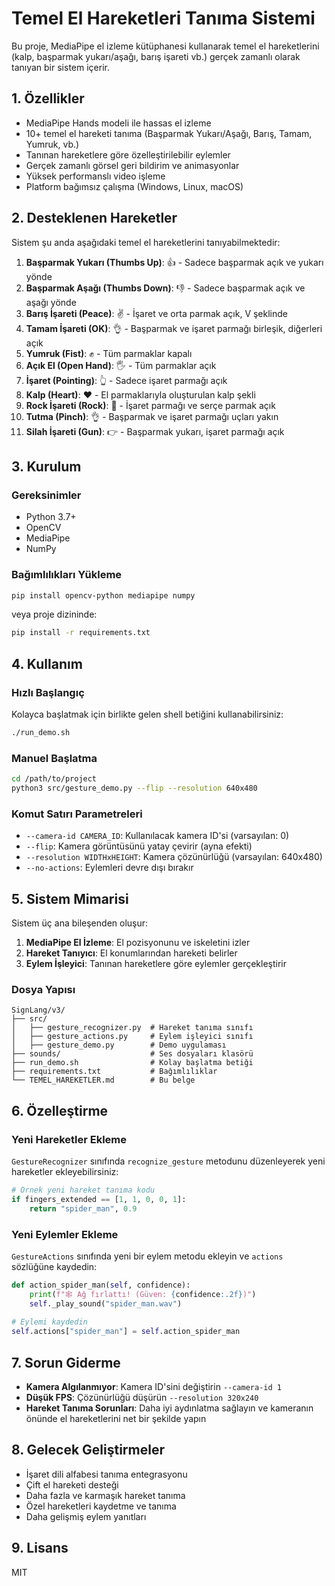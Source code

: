 # Temel El Hareketleri Tanıma Sistemi

Bu proje, MediaPipe el izleme kütüphanesi kullanarak temel el hareketlerini (kalp, başparmak yukarı/aşağı, barış işareti vb.) gerçek zamanlı olarak tanıyan bir sistem içerir.

## 1. Özellikler

- MediaPipe Hands modeli ile hassas el izleme 
- 10+ temel el hareketi tanıma (Başparmak Yukarı/Aşağı, Barış, Tamam, Yumruk, vb.)
- Tanınan hareketlere göre özelleştirilebilir eylemler
- Gerçek zamanlı görsel geri bildirim ve animasyonlar 
- Yüksek performanslı video işleme
- Platform bağımsız çalışma (Windows, Linux, macOS)

## 2. Desteklenen Hareketler

Sistem şu anda aşağıdaki temel el hareketlerini tanıyabilmektedir:

1. **Başparmak Yukarı (Thumbs Up)**: 👍 - Sadece başparmak açık ve yukarı yönde
2. **Başparmak Aşağı (Thumbs Down)**: 👎 - Sadece başparmak açık ve aşağı yönde
3. **Barış İşareti (Peace)**: ✌️ - İşaret ve orta parmak açık, V şeklinde
4. **Tamam İşareti (OK)**: 👌 - Başparmak ve işaret parmağı birleşik, diğerleri açık
5. **Yumruk (Fist)**: ✊ - Tüm parmaklar kapalı
6. **Açık El (Open Hand)**: 🖐️ - Tüm parmaklar açık
7. **İşaret (Pointing)**: 👆 - Sadece işaret parmağı açık
8. **Kalp (Heart)**: ❤️ - El parmaklarıyla oluşturulan kalp şekli
9. **Rock İşareti (Rock)**: 🤘 - İşaret parmağı ve serçe parmak açık
10. **Tutma (Pinch)**: 👌 - Başparmak ve işaret parmağı uçları yakın
11. **Silah İşareti (Gun)**: 👉 - Başparmak yukarı, işaret parmağı açık

## 3. Kurulum

### Gereksinimler

- Python 3.7+
- OpenCV
- MediaPipe
- NumPy

### Bağımlılıkları Yükleme

```bash
pip install opencv-python mediapipe numpy
```

veya proje dizininde:

```bash
pip install -r requirements.txt
```

## 4. Kullanım

### Hızlı Başlangıç

Kolayca başlatmak için birlikte gelen shell betiğini kullanabilirsiniz:

```bash
./run_demo.sh
```

### Manuel Başlatma

```bash
cd /path/to/project
python3 src/gesture_demo.py --flip --resolution 640x480
```

### Komut Satırı Parametreleri

- `--camera-id CAMERA_ID`: Kullanılacak kamera ID'si (varsayılan: 0)
- `--flip`: Kamera görüntüsünü yatay çevirir (ayna efekti)
- `--resolution WIDTHxHEIGHT`: Kamera çözünürlüğü (varsayılan: 640x480)
- `--no-actions`: Eylemleri devre dışı bırakır

## 5. Sistem Mimarisi

Sistem üç ana bileşenden oluşur:

1. **MediaPipe El İzleme**: El pozisyonunu ve iskeletini izler
2. **Hareket Tanıyıcı**: El konumlarından hareketi belirler 
3. **Eylem İşleyici**: Tanınan hareketlere göre eylemler gerçekleştirir

### Dosya Yapısı

```
SignLang/v3/
├── src/
│   ├── gesture_recognizer.py  # Hareket tanıma sınıfı
│   ├── gesture_actions.py     # Eylem işleyici sınıfı 
│   ├── gesture_demo.py        # Demo uygulaması
├── sounds/                    # Ses dosyaları klasörü 
├── run_demo.sh                # Kolay başlatma betiği
├── requirements.txt           # Bağımlılıklar
└── TEMEL_HAREKETLER.md        # Bu belge
```

## 6. Özelleştirme

### Yeni Hareketler Ekleme

`GestureRecognizer` sınıfında `recognize_gesture` metodunu düzenleyerek yeni hareketler ekleyebilirsiniz:

```python
# Örnek yeni hareket tanıma kodu
if fingers_extended == [1, 1, 0, 0, 1]:
    return "spider_man", 0.9
```

### Yeni Eylemler Ekleme

`GestureActions` sınıfında yeni bir eylem metodu ekleyin ve `actions` sözlüğüne kaydedin:

```python
def action_spider_man(self, confidence):
    print(f"🕸️ Ağ fırlattı! (Güven: {confidence:.2f})")
    self._play_sound("spider_man.wav")
    
# Eylemi kaydedin
self.actions["spider_man"] = self.action_spider_man
```

## 7. Sorun Giderme

- **Kamera Algılanmıyor**: Kamera ID'sini değiştirin `--camera-id 1`
- **Düşük FPS**: Çözünürlüğü düşürün `--resolution 320x240`
- **Hareket Tanıma Sorunları**: Daha iyi aydınlatma sağlayın ve kameranın önünde el hareketlerini net bir şekilde yapın

## 8. Gelecek Geliştirmeler

- İşaret dili alfabesi tanıma entegrasyonu
- Çift el hareketi desteği
- Daha fazla ve karmaşık hareket tanıma
- Özel hareketleri kaydetme ve tanıma
- Daha gelişmiş eylem yanıtları

## 9. Lisans

MIT 